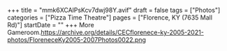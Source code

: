 +++
title = "mmk6XCAlPsKcv7dwj98Y.avif"
draft = false
tags = ["Photos"]
categories = ["Pizza Time Theatre"]
pages = ["Florence, KY (7635 Mall Rd)"]
startDate = ""
+++
More Gameroom.https://archive.org/details/CECflorenece-ky-2005-2021-photos/FloreneceKy2005-2007Photos0022.png
